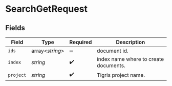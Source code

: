 # SearchGetRequest


## Fields

| Field                                 | Type                                  | Required                              | Description                           |
| ------------------------------------- | ------------------------------------- | ------------------------------------- | ------------------------------------- |
| `ids`                                 | array<*string*>                       | :heavy_minus_sign:                    | document id.                          |
| `index`                               | *string*                              | :heavy_check_mark:                    | index name where to create documents. |
| `project`                             | *string*                              | :heavy_check_mark:                    | Tigris project name.                  |